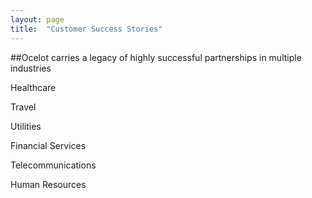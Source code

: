 ```yaml
---
layout: page
title:  "Customer Success Stories"
---
```


##Ocelot carries a legacy of highly successful partnerships in multiple industries

Healthcare

Travel

Utilities

Financial Services

Telecommunications

Human Resources

